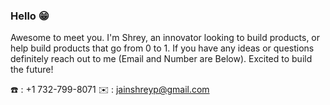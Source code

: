 ### Hello 😁

Awesome to meet you. I'm Shrey, an innovator looking to build products, or help build products that go from 0 to 1. If you have any ideas or questions definitely reach out to me (Email and Number are Below). Excited to build the future!

☎️ : +1 732-799-8071
✉️ : jainshreyp@gmail.com
<!--
**sjain23/sjain23** is a ✨ _special_ ✨ repository because its `README.md` (this file) appears on your GitHub profile.

Here are some ideas to get you started:

- 🔭 I’m currently working on ...
A stealth mode teach startup
- 🌱 I’m currently learning ...
Full Stack Blockchain development
- 👯 I’m looking to collaborate on ...
Any new projects or ideas anyone has. I would love to hear about them.
- 🤔 I’m looking for help with ...
- 💬 Ask me about ...
- 📫 How to reach me: ...
☎️ : +1 732-799-8071
✉️ : jainshreyp@gmail.com
- 😄 Pronouns: ...
- ⚡ Fun fact: ...

-->
